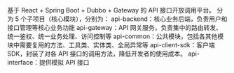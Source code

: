 基于 React + Spring Boot + Dubbo + Gateway 的 API 接口开放调用平台。
分为 5 个子项目（核心模块），分别为：
api-backend：核心业务后端，负责用户和接口管理等核心业务功能
api-gateway：API 网关服务，负责集中的路由转发、统一鉴权、统一业务处理、访问控制等
api-common：公共模块，包括各其他模块中需要复用的方法、工具类、实体类、全局异常等
api-client-sdk：客户端 SDK，封装了对各 API 接口的调用方法，降低开发者的使用成本。
api-interface：提供模拟 API 接口
